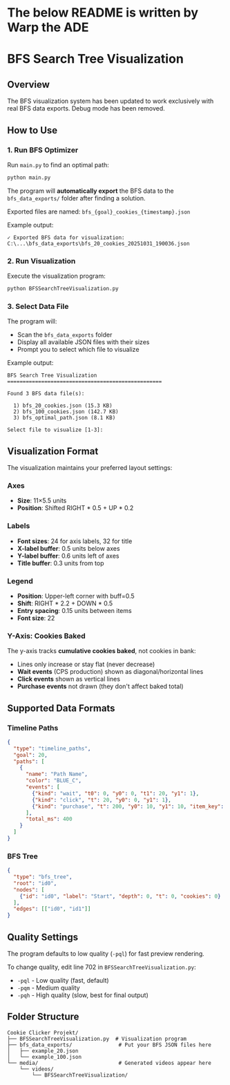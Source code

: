 # The below README is written by Warp the ADE

# BFS Search Tree Visualization

## Overview
The BFS visualization system has been updated to work exclusively with real BFS data exports. Debug mode has been removed.

## How to Use

### 1. Run BFS Optimizer
Run `main.py` to find an optimal path:
```bash
python main.py
```

The program will **automatically export** the BFS data to the `bfs_data_exports/` folder after finding a solution.

Exported files are named: `bfs_{goal}_cookies_{timestamp}.json`

Example output:
```
✓ Exported BFS data for visualization: C:\...\bfs_data_exports\bfs_20_cookies_20251031_190036.json
```

### 2. Run Visualization
Execute the visualization program:
```bash
python BFSSearchTreeVisualization.py
```

### 3. Select Data File
The program will:
- Scan the `bfs_data_exports` folder
- Display all available JSON files with their sizes
- Prompt you to select which file to visualize

Example output:
```
BFS Search Tree Visualization
==================================================

Found 3 BFS data file(s):

  1) bfs_20_cookies.json (15.3 KB)
  2) bfs_100_cookies.json (142.7 KB)
  3) bfs_optimal_path.json (8.1 KB)

Select file to visualize [1-3]:
```

## Visualization Format

The visualization maintains your preferred layout settings:

### Axes
- **Size**: 11×5.5 units
- **Position**: Shifted RIGHT * 0.5 + UP * 0.2

### Labels
- **Font sizes**: 24 for axis labels, 32 for title
- **X-label buffer**: 0.5 units below axes
- **Y-label buffer**: 0.6 units left of axes
- **Title buffer**: 0.3 units from top

### Legend
- **Position**: Upper-left corner with buff=0.5
- **Shift**: RIGHT * 2.2 + DOWN * 0.5
- **Entry spacing**: 0.15 units between items
- **Font size**: 22

### Y-Axis: Cookies Baked
The y-axis tracks **cumulative cookies baked**, not cookies in bank:
- Lines only increase or stay flat (never decrease)
- **Wait events** (CPS production) shown as diagonal/horizontal lines
- **Click events** shown as vertical lines
- **Purchase events** not drawn (they don't affect baked total)

## Supported Data Formats

### Timeline Paths
```json
{
  "type": "timeline_paths",
  "goal": 20,
  "paths": [
    {
      "name": "Path Name",
      "color": "BLUE_C",
      "events": [
        {"kind": "wait", "t0": 0, "y0": 0, "t1": 20, "y1": 1},
        {"kind": "click", "t": 20, "y0": 0, "y1": 1},
        {"kind": "purchase", "t": 200, "y0": 10, "y1": 10, "item_key": "cursor"}
      ],
      "total_ms": 400
    }
  ]
}
```

### BFS Tree
```json
{
  "type": "bfs_tree",
  "root": "id0",
  "nodes": [
    {"id": "id0", "label": "Start", "depth": 0, "t": 0, "cookies": 0}
  ],
  "edges": [["id0", "id1"]]
}
```

## Quality Settings

The program defaults to low quality (`-pql`) for fast preview rendering.

To change quality, edit line 702 in `BFSSearchTreeVisualization.py`:
- `-pql` - Low quality (fast, default)
- `-pqm` - Medium quality
- `-pqh` - High quality (slow, best for final output)

## Folder Structure
```
Cookie Clicker Projekt/
├── BFSSearchTreeVisualization.py  # Visualization program
├── bfs_data_exports/               # Put your BFS JSON files here
│   ├── example_20.json
│   └── example_100.json
└── media/                          # Generated videos appear here
    └── videos/
        └── BFSSearchTreeVisualization/
```

